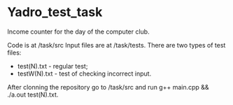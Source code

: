# Yadro_test_task
Income counter for the day of the computer club.

Code is at /task/src
Input files are at /task/tests. 
There are two types of test files: 
- test(N).txt - regular test;
- testW(N).txt - test of checking incorrect input.

After clonning the repository go to /task/src and run g++ main.cpp && ./a.out test(N).txt.
